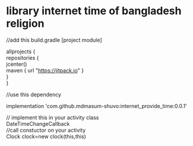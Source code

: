 <h1>library internet time of bangladesh religion</h1>

//add this build.gradle [project module] </br>

allprojects {</br>
    repositories {</br>
        jcenter()</br>
        maven { url "https://jitpack.io" }</br>
    }</br>
}


//use this dependency</br> 

implementation 'com.github.mdmasum-shuvo:internet_provide_time:0.0.1'</br>

// implement this in your activity class </br>
    DateTimeChangeCallback </br>
//call constuctor on your activity </br>
  Clock clock=new clock(this,this)
